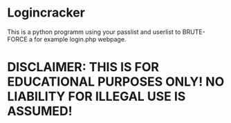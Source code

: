 # Logincracker
This is a python programm using your passlist and userlist to BRUTE-FORCE a for example login.php webpage.
# DISCLAIMER: THIS IS FOR EDUCATIONAL PURPOSES ONLY! NO LIABILITY FOR ILLEGAL USE IS ASSUMED!
